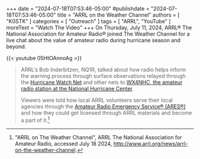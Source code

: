 +++
date = "2024-07-18T07:53:46-05:00"
#publishdate = "2024-07-18T07:53:46-05:00"
title = "ARRL on the Weather Channel"
authors = [ "K0STK" ]
categories = [ "Outreach" ]
tags = [ "ARRL", "YouTube" ]
moreText = "Watch The Video"
+++
On Thursday, July 11, 2024, ARRL&reg; The National Association for
Amateur Radio&reg; joined The Weather Channel for a live chat about the
value of amateur radio during hurricane season and beyond.
<!--more-->

{{< youtube 05HtOAnnoAg >}}

<p class="clear"></p>

>ARRL’s Bob Inderbitzen, NQ1R, talked about how radio helps inform the
>warning process through surface observations relayed through the
>[Hurricane Watch Net](http://www.hwn.org/)
>and other nets to
>[WX4NHC, the amateur radio station at the National Hurricane Center](https://w4ehw.fiu.edu/).
>
>Viewers were told how local ARRL volunteers serve their local agencies
>through the
>[Amateur Radio Emergency Service&reg; (ARES&reg;)](http://www.arrl.org/ares)
>and how they could get licensed through ARRL materials and become a part
>of it.[^1]

[^1]: "ARRL on The Weather Channel", ARRL The National Association for Amateur Radio, accessed July 18 2024, http://www.arrl.org/news/arrl-on-the-weather-channel.


